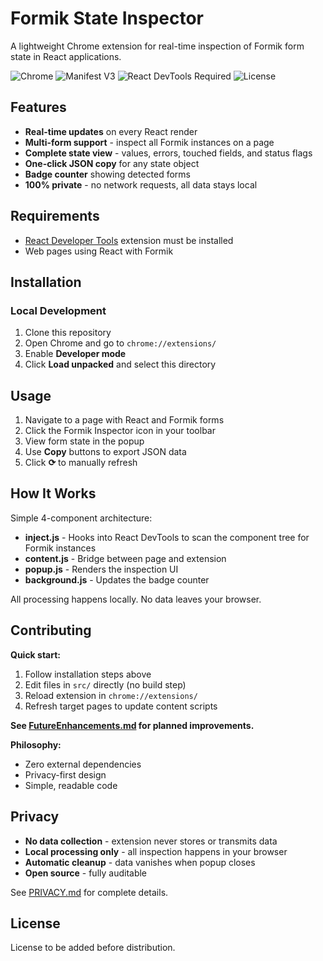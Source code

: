 # Formik State Inspector

A lightweight Chrome extension for real-time inspection of Formik form state in React applications.

![Chrome](https://img.shields.io/badge/Chrome-Extension-brightgreen) ![Manifest V3](https://img.shields.io/badge/Manifest-V3-blue) ![React DevTools Required](https://img.shields.io/badge/Requires-React%20DevTools-orange) ![License](https://img.shields.io/badge/License-Not%20Specified-red)

## Features

- **Real-time updates** on every React render
- **Multi-form support** - inspect all Formik instances on a page
- **Complete state view** - values, errors, touched fields, and status flags
- **One-click JSON copy** for any state object
- **Badge counter** showing detected forms
- **100% private** - no network requests, all data stays local

## Requirements

- [React Developer Tools](https://chrome.google.com/webstore/detail/react-developer-tools/fmkadmapgofadopljbjfkapdkoienihi) extension must be installed
- Web pages using React with Formik

## Installation

### Local Development
1. Clone this repository
2. Open Chrome and go to `chrome://extensions/`
3. Enable **Developer mode**
4. Click **Load unpacked** and select this directory

## Usage

1. Navigate to a page with React and Formik forms
2. Click the Formik Inspector icon in your toolbar
3. View form state in the popup
4. Use **Copy** buttons to export JSON data
5. Click **⟳** to manually refresh

## How It Works

Simple 4-component architecture:

- **inject.js** - Hooks into React DevTools to scan the component tree for Formik instances
- **content.js** - Bridge between page and extension
- **popup.js** - Renders the inspection UI
- **background.js** - Updates the badge counter

All processing happens locally. No data leaves your browser.

## Contributing

**Quick start:**
1. Follow installation steps above
2. Edit files in `src/` directly (no build step)
3. Reload extension in `chrome://extensions/`
4. Refresh target pages to update content scripts

**See [FutureEnhancements.md](FutureEnhancements.md) for planned improvements.**

**Philosophy:**
- Zero external dependencies
- Privacy-first design
- Simple, readable code

## Privacy

- **No data collection** - extension never stores or transmits data
- **Local processing only** - all inspection happens in your browser
- **Automatic cleanup** - data vanishes when popup closes
- **Open source** - fully auditable

See [PRIVACY.md](PRIVACY.md) for complete details.

## License

License to be added before distribution.
